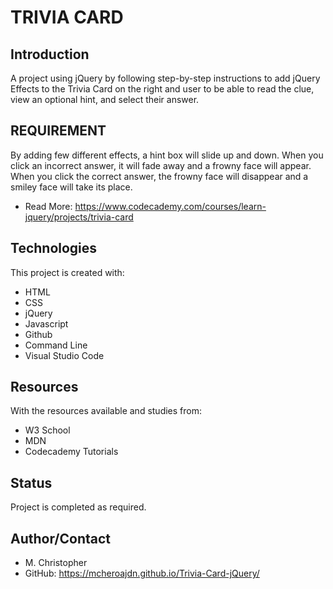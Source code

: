 # TRIVIA CARD
## Introduction
A project using jQuery by following step-by-step instructions to add jQuery Effects to the Trivia Card on the right and user to be able to read the clue, view an optional hint, and select their answer.


## REQUIREMENT
By adding few different effects, a hint box will slide up and down. When you click an incorrect answer, it will fade away and a frowny face will appear. When you click the correct answer, the frowny face will disappear and a smiley face will take its place.

* Read More: https://www.codecademy.com/courses/learn-jquery/projects/trivia-card

## Technologies
This project is created with:
* HTML
* CSS
* jQuery
* Javascript
* Github
* Command Line
* Visual Studio Code

## Resources
With the resources available and studies from:
* W3 School
* MDN
* Codecademy Tutorials


## Status
Project is completed as required.

## Author/Contact
* M. Christopher
* GitHub: https://mcheroajdn.github.io/Trivia-Card-jQuery/


